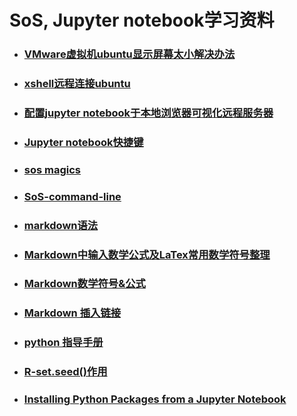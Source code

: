 #   SoS, Jupyter notebook学习资料

- ### [VMware虚拟机ubuntu显示屏幕太小解决办法](https://blog.csdn.net/dcrmg/article/details/74090307)

- ### [xshell远程连接ubuntu](https://zhuanlan.zhihu.com/p/28544384)

- ### [配置jupyter notebook于本地浏览器可视化远程服务器](https://www.jianshu.com/p/bc132795433d)

- ### [Jupyter notebook快捷键](https://blog.csdn.net/lawme/article/details/51034543)

- ### [sos magics](https://vatlab.github.io/sos-docs/doc/user_guide/sos_magics.html)

- ### [SoS-command-line](https://vatlab.github.io/sos-docs/doc/documentation/User_Interface.html)

- ### [markdown语法](https://www.w3cschool.cn/markdownyfsm/markdownyfsm-odm6256r.html)

- ### [Markdown中输入数学公式及LaTex常用数学符号整理](http://liyangbit.com/math/jupyter-latex/)

- ### [Markdown数学符号&公式](https://blog.csdn.net/Katherine_hsr/article/details/79179622)

- ### [Markdown 插入链接](https://www.jianshu.com/p/ab539e9a7955)

- ### [python 指导手册](https://docs.python.org/3/reference/lexical_analysis.html#f-strings)

- ### [R-set.seed()作用](https://www.jianshu.com/p/38d0a44630f8)

- ### [Installing Python Packages from a Jupyter Notebook](https://huangweiran.club/2018/05/14/%E7%BF%BB%E8%AF%91%EF%BC%9A%E5%A6%82%E4%BD%95%E5%9C%A8Jupyter-notebook%E4%B8%AD%E5%AE%89%E8%A3%85Python%E5%8C%85%EF%BC%9F/index.html)
